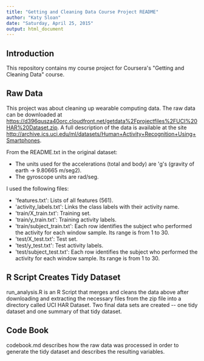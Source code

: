 ```yaml
---
title: "Getting and Cleaning Data Course Project README"
author: "Katy Sloan"
date: "Saturday, April 25, 2015"
output: html_document
---
```


Introduction
------------
This repository contains my course project for Coursera's "Getting and Cleaning Data" course.

Raw Data
--------
This project was about cleaning up wearable computing data. The raw data can be downloaded at <https://d396qusza40orc.cloudfront.net/getdata%2Fprojectfiles%2FUCI%20HAR%20Dataset.zip>. A full description of the data is available at the site <http://archive.ics.uci.edu/ml/datasets/Human+Activity+Recognition+Using+Smartphones>.

From the README.txt in the original dataset:
- The units used for the accelerations (total and body) are 'g's (gravity of earth -> 9.80665 m/seg2).
- The gyroscope units are rad/seg.

I used the following files:

- 'features.txt': Lists of all features (561).
- 'activity_labels.txt': Links the class labels with their activity name.
- 'train/X_train.txt': Training set.
- 'train/y_train.txt': Training activity labels.
- 'train/subject_train.txt': Each row identifies the subject who performed the activity for each window sample. Its range is from 1 to 30. 
- 'test/X_test.txt': Test set.
- 'test/y_test.txt': Test activity labels.
- 'test/subject_test.txt': Each row identifies the subject who performed the activity for each window sample. Its range is from 1 to 30.

R Script Creates Tidy Dataset
-----------------------------
run_analysis.R is an R Script that merges and cleans the data above after downloading and extracting the necessary files from the zip file into a directory called UCI HAR Dataset. Two final data sets are created -- one tidy dataset and one summary of that tidy dataset.

Code Book
---------
codebook.md describes how the raw data was processed in order to generate the tidy dataset and describes the resulting variables.
